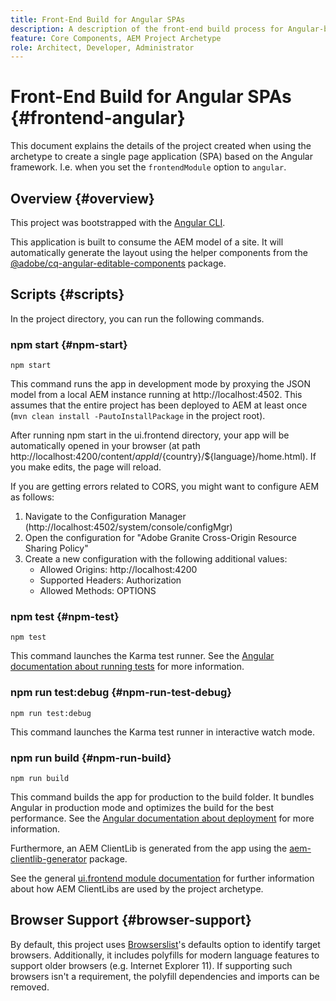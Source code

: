 ```yaml
---
title: Front-End Build for Angular SPAs
description: A description of the front-end build process for Angular-based SPA projects
feature: Core Components, AEM Project Archetype
role: Architect, Developer, Administrator
---
```


# Front-End Build for Angular SPAs {#frontend-angular}

This document explains the details of the project created when using the archetype to create a single page application (SPA) based on the Angular framework. I.e. when you set the `frontendModule` option to `angular`.

## Overview {#overview}

This project was bootstrapped with the [Angular CLI](https://github.com/angular/angular-cli).

This application is built to consume the AEM model of a site. It will automatically generate the layout using the helper components from the [@adobe/cq-angular-editable-components](https://www.npmjs.com/package/@adobe/cq-angular-editable-components) package.

## Scripts {#scripts}

In the project directory, you can run the following commands.

### npm start {#npm-start}

```
npm start
```

This command runs the app in development mode by proxying the JSON model from a local AEM instance running at http://localhost:4502. This assumes that the entire project has been deployed to AEM at least once (`mvn clean install -PautoInstallPackage` in the project root).

After running npm start in the ui.frontend directory, your app will be automatically opened in your browser (at path http://localhost:4200/content/${appId}/${country}/${language}/home.html). If you make edits, the page will reload.

If you are getting errors related to CORS, you might want to configure AEM as follows:

1. Navigate to the Configuration Manager (http://localhost:4502/system/console/configMgr)
1. Open the configuration for "Adobe Granite Cross-Origin Resource Sharing Policy"
1. Create a new configuration with the following additional values:
   * Allowed Origins: http://localhost:4200
   * Supported Headers: Authorization
   * Allowed Methods: OPTIONS

### npm test {#npm-test}

```shell
npm test
```

This command launches the Karma test runner. See the [Angular documentation about running tests](https://angular.io/guide/testing) for more information.

### npm run test:debug {#npm-run-test-debug}

```shell
npm run test:debug
```

This command launches the Karma test runner in interactive watch mode.

### npm run build {#npm-run-build}

```shell
npm run build
```

This command builds the app for production to the build folder. It bundles Angular in production mode and optimizes the build for the best performance. See the [Angular documentation about deployment](https://angular.io/guide/deployment) for more information.

Furthermore, an AEM ClientLib is generated from the app using the [aem-clientlib-generator](https://github.com/wcm-io-frontend/aem-clientlib-generator) package.

See the general [ui.frontend module documentation](uifrontend.md#clientlibs) for further information about how AEM ClientLibs are used by the project archetype.

## Browser Support {#browser-support}

By default, this project uses [Browserslist](https://github.com/browserslist/browserslist)'s defaults option to identify target browsers. Additionally, it includes polyfills for modern language features to support older browsers (e.g. Internet Explorer 11). If supporting such browsers isn't a requirement, the polyfill dependencies and imports can be removed.
